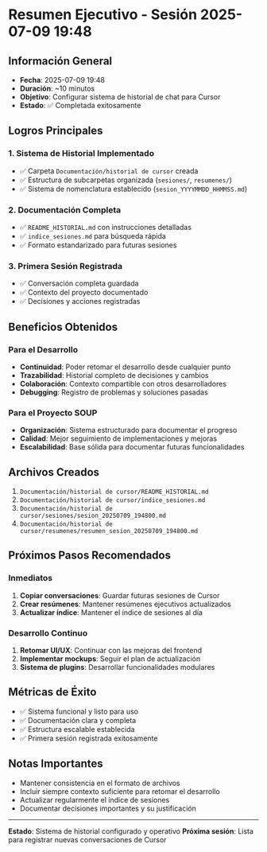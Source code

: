 # Resumen Ejecutivo - Sesión 2025-07-09 19:48

## Información General
- **Fecha**: 2025-07-09 19:48
- **Duración**: ~10 minutos
- **Objetivo**: Configurar sistema de historial de chat para Cursor
- **Estado**: ✅ Completada exitosamente

## Logros Principales

### 1. Sistema de Historial Implementado
- ✅ Carpeta `Documentación/historial de cursor` creada
- ✅ Estructura de subcarpetas organizada (`sesiones/`, `resumenes/`)
- ✅ Sistema de nomenclatura establecido (`sesion_YYYYMMDD_HHMMSS.md`)

### 2. Documentación Completa
- ✅ `README_HISTORIAL.md` con instrucciones detalladas
- ✅ `indice_sesiones.md` para búsqueda rápida
- ✅ Formato estandarizado para futuras sesiones

### 3. Primera Sesión Registrada
- ✅ Conversación completa guardada
- ✅ Contexto del proyecto documentado
- ✅ Decisiones y acciones registradas

## Beneficios Obtenidos

### Para el Desarrollo
- **Continuidad**: Poder retomar el desarrollo desde cualquier punto
- **Trazabilidad**: Historial completo de decisiones y cambios
- **Colaboración**: Contexto compartible con otros desarrolladores
- **Debugging**: Registro de problemas y soluciones pasadas

### Para el Proyecto SOUP
- **Organización**: Sistema estructurado para documentar el progreso
- **Calidad**: Mejor seguimiento de implementaciones y mejoras
- **Escalabilidad**: Base sólida para documentar futuras funcionalidades

## Archivos Creados
1. `Documentación/historial de cursor/README_HISTORIAL.md`
2. `Documentación/historial de cursor/indice_sesiones.md`
3. `Documentación/historial de cursor/sesiones/sesion_20250709_194800.md`
4. `Documentación/historial de cursor/resumenes/resumen_sesion_20250709_194800.md`

## Próximos Pasos Recomendados

### Inmediatos
1. **Copiar conversaciones**: Guardar futuras sesiones de Cursor
2. **Crear resúmenes**: Mantener resúmenes ejecutivos actualizados
3. **Actualizar índice**: Mantener el índice de sesiones al día

### Desarrollo Continuo
1. **Retomar UI/UX**: Continuar con las mejoras del frontend
2. **Implementar mockups**: Seguir el plan de actualización
3. **Sistema de plugins**: Desarrollar funcionalidades modulares

## Métricas de Éxito
- ✅ Sistema funcional y listo para uso
- ✅ Documentación clara y completa
- ✅ Estructura escalable establecida
- ✅ Primera sesión registrada exitosamente

## Notas Importantes
- Mantener consistencia en el formato de archivos
- Incluir siempre contexto suficiente para retomar el desarrollo
- Actualizar regularmente el índice de sesiones
- Documentar decisiones importantes y su justificación

---
**Estado**: Sistema de historial configurado y operativo
**Próxima sesión**: Lista para registrar nuevas conversaciones de Cursor 